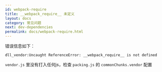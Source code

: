 ```yaml
---
id: webpack-require
title: __webpack_require__ 未定义
layout: docs
category: 常见问题
next: dev-dependencies
permalink: docs/webpack-require.html
---
```


错误信息如下：

```
dll_vendor:Uncaught ReferenceError: __webpack_require__ is not defined
```

`vendor.js` 里没有打入任何js，检查 `packing.js` 的 `commonChunks.vendor` 配置
